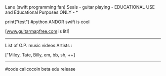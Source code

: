 Lane (swift programming fan) Seals - guitar playing - EDUCATIONAL USE and  Educational Purposes ONLY - * 

print("test")
#python ANDOR swift is cool

[www.guitarmapfree.com is lit!]

---------------------------------

List of O.P. music videos Artists :

["Miley, Tate, Billy, em, bb, sh, ++]

-----------------------------------

#code
calicocoin beta edu release

